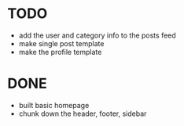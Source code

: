 TODO
===========
* add the user and category info to the posts feed
* make single post template
* make the profile template



DONE
===========
* built basic homepage
* chunk down the header, footer, sidebar